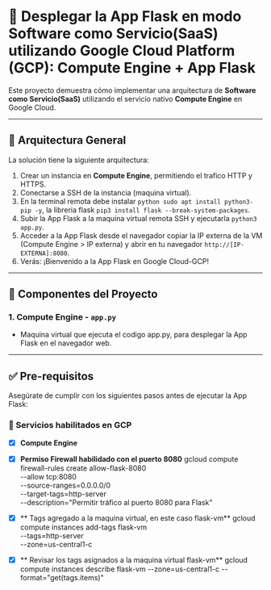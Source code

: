 # 📡 Desplegar la App Flask en modo Software como Servicio(SaaS) utilizando Google Cloud Platform (GCP): Compute Engine + App Flask

Este proyecto demuestra cómo implementar una arquitectura de **Software como Servicio(SaaS)** utilizando el 
servicio nativo **Compute Engine** en Google Cloud.

---

## 🚀 Arquitectura General

La solución tiene la siguiente arquitectura:

1. Crear un instancia en **Compute Engine**, permitiendo el trafico HTTP y HTTPS.
2. Conectarse a SSH de la instancia (maquina virtual).
3. En la terminal remota debe instalar `python sudo apt install python3-pip -y`, la libreria flask `pip3 install flask --break-system-packages`.
4. Subir la App Flask a la maquina virtual remota SSH y ejecutarla `python3 app.py`.
5. Acceder a la App Flask desde el navegador copiar la IP externa de la VM (Compute Engine > IP externa) y abrir en tu navegador `http://[IP-EXTERNA]:8080`.
6. Verás: ¡Bienvenido a la App Flask en Google Cloud-GCP!


---

## 🧪 Componentes del Proyecto

### 1. Compute Engine - `app.py`

- Maquina virtual que ejecuta el codigo app.py, para desplegar la App Flask en el navegador web.

---

## ✅ Pre-requisitos

Asegúrate de cumplir con los siguientes pasos antes de ejecutar la App Flask:

### 🔌 Servicios habilitados en GCP

- [x] **Compute Engine**
- [x] **Permiso Firewall habilidado con el puerto 8080**
                        gcloud compute firewall-rules create allow-flask-8080 \
                                    --allow tcp:8080 \
                                    --source-ranges=0.0.0.0/0 \
                                    --target-tags=http-server \
                                    --description="Permitir tráfico al puerto 8080 para Flask"

- [x] ** Tags agregado a la maquina virtual, en este caso flask-vm**
                        gcloud compute instances add-tags flask-vm \
                                    --tags=http-server \
                                    --zone=us-central1-c
          
 - [x] ** Revisar los tags asignados a la maquina virtual flask-vm**
                        gcloud compute instances describe flask-vm --zone=us-central1-c --format="get(tags.items)"



